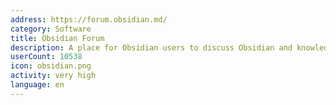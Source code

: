```yaml
---
address: https://forum.obsidian.md/
category: Software
title: Obsidian Forum
description: A place for Obsidian users to discuss Obsidian and knowledge management
userCount: 10538
icon: obsidian.png
activity: very high
language: en
---
```

